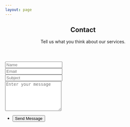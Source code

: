 ```yaml
---
layout: page
---
```


<section id="main" class="container 75%">
    <header>
        <h2>Contact</h2>
        <p>Tell us what you think about our services.</p>
    </header>
    <div class="box">
        <form action="https://formspree.io/{{ site.email }}" method="POST">
            <div class="row uniform 50%">
                <div class="6u 12u(mobilep)">
                    <input type="text" name="name" id="name" value="" placeholder="Name" />
                </div>
                <div class="6u 12u(mobilep)">
                    <input type="email" name="_replyto" id="email" value="" placeholder="Email" />
                </div>
            </div>
            <div class="row uniform 50%">
                <div class="12u">
                    <input type="text" name="subject" id="subject" value="" placeholder="Subject" />
                </div>
            </div>
            <div class="row uniform 50%">
                <div class="12u">
                    <textarea name="message" id="message" placeholder="Enter your message" rows="6"></textarea>
                </div>
            </div>
            <div class="row uniform">
                <div class="12u">
                    <ul class="actions align-center">
                        <li><input type="submit" value="Send Message" /></li>
                    </ul>
                </div>
            </div>
        </form>
    </div>
</section>
